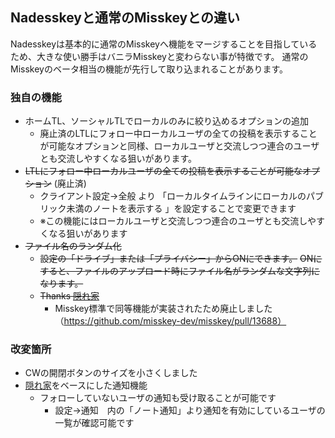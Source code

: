 ## Nadesskeyと通常のMisskeyとの違い
Nadesskeyは基本的に通常のMisskeyへ機能をマージすることを目指しているため、大きな使い勝手はバニラMisskeyと変わらない事が特徴です。
通常のMisskeyのベータ相当の機能が先行して取り込まれることがあります。

### 独自の機能
- ホームTL、ソーシャルTLでローカルのみに絞り込めるオプションの追加
  - 廃止済のLTLにフォロー中ローカルユーザの全ての投稿を表示することが可能なオプションと同様、ローカルユーザと交流しつつ連合のユーザとも交流しやすくなる狙いがあります。
- ~~LTLにフォロー中ローカルユーザの全ての投稿を表示することが可能なオプション~~ (廃止済)
  - クライアント設定→全般 より 「ローカルタイムラインにローカルのパブリック未満のノートを表示する 」を設定することで変更できます
  - ※この機能にはローカルユーザと交流しつつ連合のユーザとも交流しやすくなる狙いがあります
- ~~ファイル名のランダム化~~
  - ~~設定の「ドライブ」または「プライバシー」からONにできます。~~
	~~ONにすると、ファイルのアップロード時にファイル名がランダムな文字列になります。~~
  - ~~Thanks [隠れ家](https://github.com/hideki0403/misskey.yukineko.me/blob/master-kakurega/DIFFERENCE.md)~~
	- Misskey標準で同等機能が実装されたため廃止しました（https://github.com/misskey-dev/misskey/pull/13688）
### 改変箇所
- CWの開閉ボタンのサイズを小さくしました
- [隠れ家](https://github.com/hideki0403/misskey.yukineko.me/blob/master-kakurega/DIFFERENCE.md)をベースにした通知機能
  - フォローしていないユーザの通知も受け取ることが可能です
	- 設定→通知　内の「ノート通知」より通知を有効にしているユーザの一覧が確認可能です
